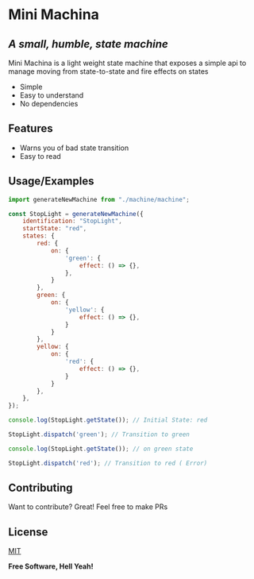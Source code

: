 # Mini Machina
## _A small, humble, state machine_

Mini Machina is a light weight state machine that exposes a simple api to
manage moving from state-to-state and fire effects on states

- Simple
- Easy to understand
- No dependencies


## Features

- Warns you of bad state transition
- Easy to read
## Usage/Examples

```javascript
import generateNewMachine from "./machine/machine";

const StopLight = generateNewMachine({
	identification: "StopLight",
	startState: "red",
	states: {
		red: {
			on: {
				'green': {
					effect: () => {},
				},
			}
		},
		green: {
			on: {
				'yellow': {
					effect: () => {},
				}
			}
		},
		yellow: {
			on: {
				'red': {
					effect: () => {},
				}
			}
		},
	},
});

console.log(StopLight.getState()); // Initial State: red

StopLight.dispatch('green'); // Transition to green

console.log(StopLight.getState()); // on green state

StopLight.dispatch('red'); // Transition to red ( Error)
```


## Contributing

Want to contribute? Great! Feel free to make PRs

## License

[MIT](https://choosealicense.com/licenses/mit/)


**Free Software, Hell Yeah!**